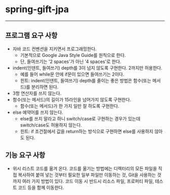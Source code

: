 # spring-gift-jpa

---
## 프로그램 요구 사항

* 자바 코드 컨벤션을 지키면서 프로그래밍한다.
    * 기본적으로 Google Java Style Guide를 원칙으로 한다.
    * 단, 들여쓰기는 '2 spaces'가 아닌 '4 spaces'로 한다.
* indent(인덴트, 들여쓰기) depth를 3이 넘지 않도록 구현한다. 2까지만 허용한다.
    * 예를 들어 while문 안에 if문이 있으면 들여쓰기는 2이다.
    * 힌트: indent(인덴트, 들여쓰기) depth를 줄이는 좋은 방법은 함수(또는 메서드)를 분리하면 된다.
* 3항 연산자를 쓰지 않는다.
* 함수(또는 메서드)의 길이가 15라인을 넘어가지 않도록 구현한다.
    * 함수(또는 메서드)가 한 가지 일만 잘 하도록 구현한다.
* else 예약어를 쓰지 않는다.
    * else를 쓰지 말라고 하니 switch/case로 구현하는 경우가 있는데 switch/case도 허용하지 않는다.
    * 힌트: if 조건절에서 값을 return하는 방식으로 구현하면 else를 사용하지 않아도 된다.

## 기능 요구 사항
* 위시 리스트 코드를 옮겨 온다. 코드를 옮기는 방법에는 디렉터리의 모든 파일을 직접 복사하여 붙여 넣는 것부터 필요한 일부 파일만 이동하는 것, Git을 사용하는 것까지 여러 가지 방법이 있다. 코드 이동 시 반드시 리소스 파일, 프로퍼티 파일, 테스트 코드 등을 함께 이동한다.